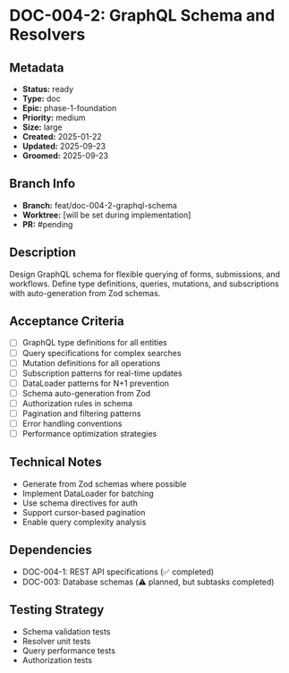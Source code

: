 # DOC-004-2: GraphQL Schema and Resolvers

## Metadata
- **Status:** ready
- **Type:** doc
- **Epic:** phase-1-foundation
- **Priority:** medium
- **Size:** large
- **Created:** 2025-01-22
- **Updated:** 2025-09-23
- **Groomed:** 2025-09-23

## Branch Info
- **Branch:** feat/doc-004-2-graphql-schema
- **Worktree:** [will be set during implementation]
- **PR:** #pending

## Description
Design GraphQL schema for flexible querying of forms, submissions, and workflows. Define type definitions, queries, mutations, and subscriptions with auto-generation from Zod schemas.

## Acceptance Criteria
- [ ] GraphQL type definitions for all entities
- [ ] Query specifications for complex searches
- [ ] Mutation definitions for all operations
- [ ] Subscription patterns for real-time updates
- [ ] DataLoader patterns for N+1 prevention
- [ ] Schema auto-generation from Zod
- [ ] Authorization rules in schema
- [ ] Pagination and filtering patterns
- [ ] Error handling conventions
- [ ] Performance optimization strategies

## Technical Notes
- Generate from Zod schemas where possible
- Implement DataLoader for batching
- Use schema directives for auth
- Support cursor-based pagination
- Enable query complexity analysis

## Dependencies
- DOC-004-1: REST API specifications (✅ completed)
- DOC-003: Database schemas (⚠️ planned, but subtasks completed)

## Testing Strategy
- Schema validation tests
- Resolver unit tests
- Query performance tests
- Authorization tests